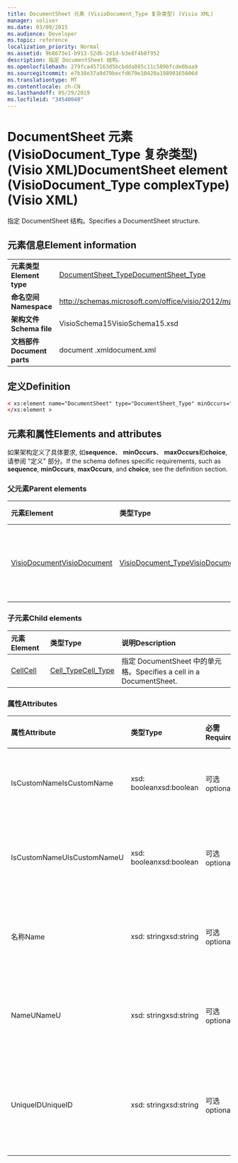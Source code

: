```yaml
---
title: DocumentSheet 元素 (VisioDocument_Type 复杂类型) (Visio XML)
manager: soliver
ms.date: 03/09/2015
ms.audience: Developer
ms.topic: reference
localization_priority: Normal
ms.assetid: 9b8673e1-b913-52db-2d1d-b3e8f4b8f952
description: 指定 DocumentSheet 结构。
ms.openlocfilehash: 279fca457163d5bcbdda885c11c589bfcde0baa9
ms.sourcegitcommit: e7b38e37a9d79becfd679e10420a19890165606d
ms.translationtype: MT
ms.contentlocale: zh-CN
ms.lasthandoff: 05/29/2019
ms.locfileid: "34540040"
---
```

# <a name="documentsheet-element-visiodocumenttype-complextype-visio-xml"></a><span data-ttu-id="96466-103">DocumentSheet 元素 (VisioDocument_Type 复杂类型) (Visio XML)</span><span class="sxs-lookup"><span data-stu-id="96466-103">DocumentSheet element (VisioDocument_Type complexType) (Visio XML)</span></span>

<span data-ttu-id="96466-104">指定 DocumentSheet 结构。</span><span class="sxs-lookup"><span data-stu-id="96466-104">Specifies a DocumentSheet structure.</span></span>
  
## <a name="element-information"></a><span data-ttu-id="96466-105">元素信息</span><span class="sxs-lookup"><span data-stu-id="96466-105">Element information</span></span>

|||
|:-----|:-----|
|<span data-ttu-id="96466-106">**元素类型**</span><span class="sxs-lookup"><span data-stu-id="96466-106">**Element type**</span></span> <br/> |[<span data-ttu-id="96466-107">DocumentSheet_Type</span><span class="sxs-lookup"><span data-stu-id="96466-107">DocumentSheet_Type</span></span>](documentsheet_type-complextypevisio-xml.md) <br/> |
|<span data-ttu-id="96466-108">**命名空间**</span><span class="sxs-lookup"><span data-stu-id="96466-108">**Namespace**</span></span> <br/> |http://schemas.microsoft.com/office/visio/2012/main  <br/> |
|<span data-ttu-id="96466-109">**架构文件**</span><span class="sxs-lookup"><span data-stu-id="96466-109">**Schema file**</span></span> <br/> |<span data-ttu-id="96466-110">VisioSchema15</span><span class="sxs-lookup"><span data-stu-id="96466-110">VisioSchema15.xsd</span></span>  <br/> |
|<span data-ttu-id="96466-111">**文档部件**</span><span class="sxs-lookup"><span data-stu-id="96466-111">**Document parts**</span></span> <br/> |<span data-ttu-id="96466-112">document .xml</span><span class="sxs-lookup"><span data-stu-id="96466-112">document.xml</span></span>  <br/> |
   
## <a name="definition"></a><span data-ttu-id="96466-113">定义</span><span class="sxs-lookup"><span data-stu-id="96466-113">Definition</span></span>

```XML
< xs:element name="DocumentSheet" type="DocumentSheet_Type" minOccurs="0" maxOccurs="1" >
</xs:element >
```

## <a name="elements-and-attributes"></a><span data-ttu-id="96466-114">元素和属性</span><span class="sxs-lookup"><span data-stu-id="96466-114">Elements and attributes</span></span>

<span data-ttu-id="96466-115">如果架构定义了具体要求, 如**sequence**、 **minOccurs**、 **maxOccurs**和**choice**, 请参阅 "定义" 部分。</span><span class="sxs-lookup"><span data-stu-id="96466-115">If the schema defines specific requirements, such as **sequence**, **minOccurs**, **maxOccurs**, and **choice**, see the definition section.</span></span> 
  
### <a name="parent-elements"></a><span data-ttu-id="96466-116">父元素</span><span class="sxs-lookup"><span data-stu-id="96466-116">Parent elements</span></span>

|<span data-ttu-id="96466-117">**元素**</span><span class="sxs-lookup"><span data-stu-id="96466-117">**Element**</span></span>|<span data-ttu-id="96466-118">**类型**</span><span class="sxs-lookup"><span data-stu-id="96466-118">**Type**</span></span>|<span data-ttu-id="96466-119">**说明**</span><span class="sxs-lookup"><span data-stu-id="96466-119">**Description**</span></span>|
|:-----|:-----|:-----|
|[<span data-ttu-id="96466-120">VisioDocument</span><span class="sxs-lookup"><span data-stu-id="96466-120">VisioDocument</span></span>](visiodocument-elementvisio-xml.md) <br/> |[<span data-ttu-id="96466-121">VisioDocument_Type</span><span class="sxs-lookup"><span data-stu-id="96466-121">VisioDocument_Type</span></span>](visiodocument_type-complextypevisio-xml.md) <br/> |<span data-ttu-id="96466-122">Microsoft Visio 文档的根元素。</span><span class="sxs-lookup"><span data-stu-id="96466-122">The root element of a Microsoft Visio document.</span></span>  <br/> |
   
### <a name="child-elements"></a><span data-ttu-id="96466-123">子元素</span><span class="sxs-lookup"><span data-stu-id="96466-123">Child elements</span></span>

|<span data-ttu-id="96466-124">**元素**</span><span class="sxs-lookup"><span data-stu-id="96466-124">**Element**</span></span>|<span data-ttu-id="96466-125">**类型**</span><span class="sxs-lookup"><span data-stu-id="96466-125">**Type**</span></span>|<span data-ttu-id="96466-126">**说明**</span><span class="sxs-lookup"><span data-stu-id="96466-126">**Description**</span></span>|
|:-----|:-----|:-----|
|[<span data-ttu-id="96466-127">Cell</span><span class="sxs-lookup"><span data-stu-id="96466-127">Cell</span></span>](cell-elementvisio-xml.md) <br/> |[<span data-ttu-id="96466-128">Cell_Type</span><span class="sxs-lookup"><span data-stu-id="96466-128">Cell_Type</span></span>](cell_type-complextypevisio-xml.md) <br/> |<span data-ttu-id="96466-129">指定 DocumentSheet 中的单元格。</span><span class="sxs-lookup"><span data-stu-id="96466-129">Specifies a cell in a DocumentSheet.</span></span>  <br/> |
   
### <a name="attributes"></a><span data-ttu-id="96466-130">属性</span><span class="sxs-lookup"><span data-stu-id="96466-130">Attributes</span></span>

|<span data-ttu-id="96466-131">**属性**</span><span class="sxs-lookup"><span data-stu-id="96466-131">**Attribute**</span></span>|<span data-ttu-id="96466-132">**类型**</span><span class="sxs-lookup"><span data-stu-id="96466-132">**Type**</span></span>|<span data-ttu-id="96466-133">**必需**</span><span class="sxs-lookup"><span data-stu-id="96466-133">**Required**</span></span>|<span data-ttu-id="96466-134">**描述**</span><span class="sxs-lookup"><span data-stu-id="96466-134">**Description**</span></span>|<span data-ttu-id="96466-135">**可能的值**</span><span class="sxs-lookup"><span data-stu-id="96466-135">**Possible values**</span></span>|
|:-----|:-----|:-----|:-----|:-----|
|<span data-ttu-id="96466-136">IsCustomName</span><span class="sxs-lookup"><span data-stu-id="96466-136">IsCustomName</span></span>  <br/> |<span data-ttu-id="96466-137">xsd: boolean</span><span class="sxs-lookup"><span data-stu-id="96466-137">xsd:boolean</span></span>  <br/> |<span data-ttu-id="96466-138">可选</span><span class="sxs-lookup"><span data-stu-id="96466-138">optional</span></span>  <br/> |<span data-ttu-id="96466-139">描述该名称是否已由用户自定义。</span><span class="sxs-lookup"><span data-stu-id="96466-139">Describes whether the name has been customized by the user.</span></span>  <br/> |<span data-ttu-id="96466-140">Xsd: Boolean 类型的值。</span><span class="sxs-lookup"><span data-stu-id="96466-140">Values of the xsd:Boolean type.</span></span>  <br/> |
|<span data-ttu-id="96466-141">IsCustomNameU</span><span class="sxs-lookup"><span data-stu-id="96466-141">IsCustomNameU</span></span>  <br/> |<span data-ttu-id="96466-142">xsd: boolean</span><span class="sxs-lookup"><span data-stu-id="96466-142">xsd:boolean</span></span>  <br/> |<span data-ttu-id="96466-143">可选</span><span class="sxs-lookup"><span data-stu-id="96466-143">optional</span></span>  <br/> |<span data-ttu-id="96466-144">描述通用名称是否已由用户自定义。</span><span class="sxs-lookup"><span data-stu-id="96466-144">Describes whether the universal name has been customized by the user.</span></span>  <br/> |<span data-ttu-id="96466-145">Xsd: Boolean 类型的值。</span><span class="sxs-lookup"><span data-stu-id="96466-145">Values of the xsd:Boolean type.</span></span>  <br/> |
|<span data-ttu-id="96466-146">名称</span><span class="sxs-lookup"><span data-stu-id="96466-146">Name</span></span>  <br/> |<span data-ttu-id="96466-147">xsd: string</span><span class="sxs-lookup"><span data-stu-id="96466-147">xsd:string</span></span>  <br/> |<span data-ttu-id="96466-148">可选</span><span class="sxs-lookup"><span data-stu-id="96466-148">optional</span></span>  <br/> |<span data-ttu-id="96466-149">指定 DocumentSheet 的与语言相关的名称。</span><span class="sxs-lookup"><span data-stu-id="96466-149">Specifies the language-dependent name of the DocumentSheet.</span></span>  <br/> |<span data-ttu-id="96466-150">Xsd: string 类型的值。</span><span class="sxs-lookup"><span data-stu-id="96466-150">Values of the xsd:string type.</span></span>  <br/> |
|<span data-ttu-id="96466-151">NameU</span><span class="sxs-lookup"><span data-stu-id="96466-151">NameU</span></span>  <br/> |<span data-ttu-id="96466-152">xsd: string</span><span class="sxs-lookup"><span data-stu-id="96466-152">xsd:string</span></span>  <br/> |<span data-ttu-id="96466-153">可选</span><span class="sxs-lookup"><span data-stu-id="96466-153">optional</span></span>  <br/> |<span data-ttu-id="96466-154">指定 DocumentSheet 的独立于语言的名称。</span><span class="sxs-lookup"><span data-stu-id="96466-154">Specifies the language- independent name of the DocumentSheet.</span></span>  <br/> |<span data-ttu-id="96466-155">Xsd: string 类型的值。</span><span class="sxs-lookup"><span data-stu-id="96466-155">Values of the xsd:string type.</span></span>  <br/> |
|<span data-ttu-id="96466-156">UniqueID</span><span class="sxs-lookup"><span data-stu-id="96466-156">UniqueID</span></span>  <br/> |<span data-ttu-id="96466-157">xsd: string</span><span class="sxs-lookup"><span data-stu-id="96466-157">xsd:string</span></span>  <br/> |<span data-ttu-id="96466-158">可选</span><span class="sxs-lookup"><span data-stu-id="96466-158">optional</span></span>  <br/> |<span data-ttu-id="96466-159">可选属性，类型为 string。</span><span class="sxs-lookup"><span data-stu-id="96466-159">Optional string.</span></span> <span data-ttu-id="96466-160">标识形状的 GUID (全局唯一标识符)。</span><span class="sxs-lookup"><span data-stu-id="96466-160">A GUID (globally unique identifier) identifying the shape.</span></span>  <br/> |<span data-ttu-id="96466-161">Xsd: string 类型的值。</span><span class="sxs-lookup"><span data-stu-id="96466-161">Values of the xsd:string type.</span></span>  <br/> |
   

